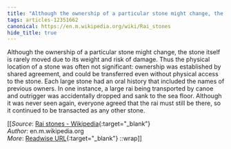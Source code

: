 ```yaml
---
title: "Although the ownership of a particular stone might change, the ..."
tags: articles-12351662
canonical: https://en.m.wikipedia.org/wiki/Rai_stones
hide_title: true
---
```


Although the ownership of a particular stone might change, the stone itself is rarely moved due to its weight and risk of damage. Thus the physical location of a stone was often not significant: ownership was established by shared agreement, and could be transferred even without physical access to the stone. Each large stone had an oral history that included the names of previous owners. In one instance, a large rai being transported by canoe and outrigger was accidentally dropped and sank to the sea floor. Although it was never seen again, everyone agreed that the rai must still be there, so it continued to be transacted as any other stone.


[[_Source_: [Rai stones - Wikipedia](https://en.m.wikipedia.org/wiki/Rai_stones){:target="_blank"}<br>
_Author_: en.m.wikipedia.org<br>
_More_: [Readwise URL](https://readwise.io/open/260044905){:target="_blank"}
::wrap]]